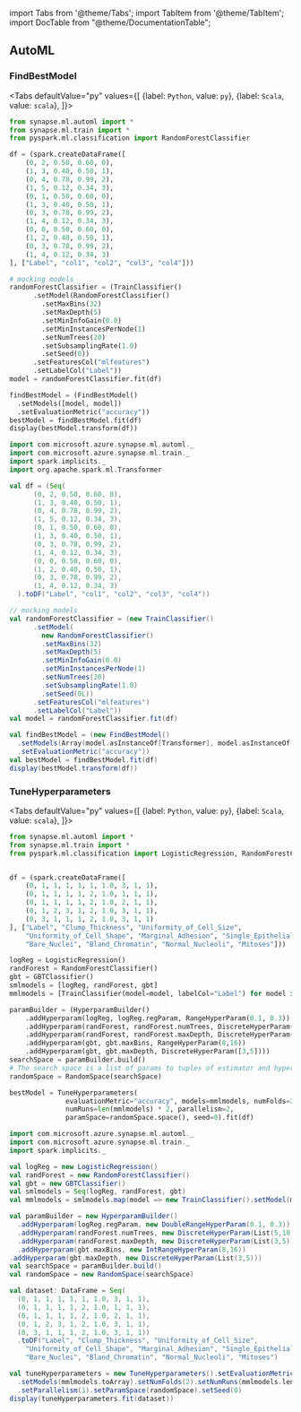 import Tabs from '@theme/Tabs';
import TabItem from '@theme/TabItem';
import DocTable from "@theme/DocumentationTable";


## AutoML

### FindBestModel

<Tabs
defaultValue="py"
values={[
{label: `Python`, value: `py`},
{label: `Scala`, value: `scala`},
]}>
<TabItem value="py">

<!--pytest-codeblocks:cont-->

```python
from synapse.ml.automl import *
from synapse.ml.train import *
from pyspark.ml.classification import RandomForestClassifier

df = (spark.createDataFrame([
    (0, 2, 0.50, 0.60, 0),
    (1, 3, 0.40, 0.50, 1),
    (0, 4, 0.78, 0.99, 2),
    (1, 5, 0.12, 0.34, 3),
    (0, 1, 0.50, 0.60, 0),
    (1, 3, 0.40, 0.50, 1),
    (0, 3, 0.78, 0.99, 2),
    (1, 4, 0.12, 0.34, 3),
    (0, 0, 0.50, 0.60, 0),
    (1, 2, 0.40, 0.50, 1),
    (0, 3, 0.78, 0.99, 2),
    (1, 4, 0.12, 0.34, 3)
], ["Label", "col1", "col2", "col3", "col4"]))

# mocking models
randomForestClassifier = (TrainClassifier()
      .setModel(RandomForestClassifier()
        .setMaxBins(32)
        .setMaxDepth(5)
        .setMinInfoGain(0.0)
        .setMinInstancesPerNode(1)
        .setNumTrees(20)
        .setSubsamplingRate(1.0)
        .setSeed(0))
      .setFeaturesCol("mlfeatures")
      .setLabelCol("Label"))
model = randomForestClassifier.fit(df)

findBestModel = (FindBestModel()
  .setModels([model, model])
  .setEvaluationMetric("accuracy"))
bestModel = findBestModel.fit(df)
display(bestModel.transform(df))
```

</TabItem>
<TabItem value="scala">

```scala
import com.microsoft.azure.synapse.ml.automl._
import com.microsoft.azure.synapse.ml.train._
import spark.implicits._
import org.apache.spark.ml.Transformer

val df = (Seq(
      (0, 2, 0.50, 0.60, 0),
      (1, 3, 0.40, 0.50, 1),
      (0, 4, 0.78, 0.99, 2),
      (1, 5, 0.12, 0.34, 3),
      (0, 1, 0.50, 0.60, 0),
      (1, 3, 0.40, 0.50, 1),
      (0, 3, 0.78, 0.99, 2),
      (1, 4, 0.12, 0.34, 3),
      (0, 0, 0.50, 0.60, 0),
      (1, 2, 0.40, 0.50, 1),
      (0, 3, 0.78, 0.99, 2),
      (1, 4, 0.12, 0.34, 3)
  ).toDF("Label", "col1", "col2", "col3", "col4"))

// mocking models
val randomForestClassifier = (new TrainClassifier()
      .setModel(
        new RandomForestClassifier()
        .setMaxBins(32)
        .setMaxDepth(5)
        .setMinInfoGain(0.0)
        .setMinInstancesPerNode(1)
        .setNumTrees(20)
        .setSubsamplingRate(1.0)
        .setSeed(0L))
      .setFeaturesCol("mlfeatures")
      .setLabelCol("Label"))
val model = randomForestClassifier.fit(df)

val findBestModel = (new FindBestModel()
  .setModels(Array(model.asInstanceOf[Transformer], model.asInstanceOf[Transformer]))
  .setEvaluationMetric("accuracy"))
val bestModel = findBestModel.fit(df)
display(bestModel.transform(df))
```

</TabItem>
</Tabs>

<DocTable className="FindBestModel"
py="synapse.ml.automl.html#module-synapse.ml.automl.FindBestModel"
scala="com/microsoft/azure/synapse/ml/automl/FindBestModel.html"
sourceLink="https://github.com/microsoft/SynapseML/blob/master/core/src/main/scala/com/microsoft/azure/synapse/ml/automl/FindBestModel.scala" />


### TuneHyperparameters

<Tabs
defaultValue="py"
values={[
{label: `Python`, value: `py`},
{label: `Scala`, value: `scala`},
]}>
<TabItem value="py">


<!--pytest-codeblocks:cont-->

```python
from synapse.ml.automl import *
from synapse.ml.train import *
from pyspark.ml.classification import LogisticRegression, RandomForestClassifier, GBTClassifier


df = (spark.createDataFrame([
    (0, 1, 1, 1, 1, 1, 1.0, 3, 1, 1),
    (0, 1, 1, 1, 1, 2, 1.0, 1, 1, 1),
    (0, 1, 1, 1, 1, 2, 1.0, 2, 1, 1),
    (0, 1, 2, 3, 1, 2, 1.0, 3, 1, 1),
    (0, 3, 1, 1, 1, 2, 1.0, 3, 1, 1)
], ["Label", "Clump_Thickness", "Uniformity_of_Cell_Size",
    "Uniformity_of_Cell_Shape", "Marginal_Adhesion", "Single_Epithelial_Cell_Size",
    "Bare_Nuclei", "Bland_Chromatin", "Normal_Nucleoli", "Mitoses"]))

logReg = LogisticRegression()
randForest = RandomForestClassifier()
gbt = GBTClassifier()
smlmodels = [logReg, randForest, gbt]
mmlmodels = [TrainClassifier(model=model, labelCol="Label") for model in smlmodels]

paramBuilder = (HyperparamBuilder()
    .addHyperparam(logReg, logReg.regParam, RangeHyperParam(0.1, 0.3))
    .addHyperparam(randForest, randForest.numTrees, DiscreteHyperParam([5,10]))
    .addHyperparam(randForest, randForest.maxDepth, DiscreteHyperParam([3,5]))
    .addHyperparam(gbt, gbt.maxBins, RangeHyperParam(8,16))
    .addHyperparam(gbt, gbt.maxDepth, DiscreteHyperParam([3,5])))
searchSpace = paramBuilder.build()
# The search space is a list of params to tuples of estimator and hyperparam
randomSpace = RandomSpace(searchSpace)

bestModel = TuneHyperparameters(
              evaluationMetric="accuracy", models=mmlmodels, numFolds=2,
              numRuns=len(mmlmodels) * 2, parallelism=2,
              paramSpace=randomSpace.space(), seed=0).fit(df)
```

</TabItem>
<TabItem value="scala">

```scala
import com.microsoft.azure.synapse.ml.automl._
import com.microsoft.azure.synapse.ml.train._
import spark.implicits._

val logReg = new LogisticRegression()
val randForest = new RandomForestClassifier()
val gbt = new GBTClassifier()
val smlmodels = Seq(logReg, randForest, gbt)
val mmlmodels = smlmodels.map(model => new TrainClassifier().setModel(model).setLabelCol("Label"))

val paramBuilder = new HyperparamBuilder()
  .addHyperparam(logReg.regParam, new DoubleRangeHyperParam(0.1, 0.3))
  .addHyperparam(randForest.numTrees, new DiscreteHyperParam(List(5,10)))
  .addHyperparam(randForest.maxDepth, new DiscreteHyperParam(List(3,5)))
  .addHyperparam(gbt.maxBins, new IntRangeHyperParam(8,16))
.addHyperparam(gbt.maxDepth, new DiscreteHyperParam(List(3,5)))
val searchSpace = paramBuilder.build()
val randomSpace = new RandomSpace(searchSpace)

val dataset: DataFrame = Seq(
  (0, 1, 1, 1, 1, 1, 1.0, 3, 1, 1),
  (0, 1, 1, 1, 1, 2, 1.0, 1, 1, 1),
  (0, 1, 1, 1, 1, 2, 1.0, 2, 1, 1),
  (0, 1, 2, 3, 1, 2, 1.0, 3, 1, 1),
  (0, 3, 1, 1, 1, 2, 1.0, 3, 1, 1))
  .toDF("Label", "Clump_Thickness", "Uniformity_of_Cell_Size",
    "Uniformity_of_Cell_Shape", "Marginal_Adhesion", "Single_Epithelial_Cell_Size",
    "Bare_Nuclei", "Bland_Chromatin", "Normal_Nucleoli", "Mitoses")

val tuneHyperparameters = new TuneHyperparameters().setEvaluationMetric("accuracy")
  .setModels(mmlmodels.toArray).setNumFolds(2).setNumRuns(mmlmodels.length * 2)
  .setParallelism(1).setParamSpace(randomSpace).setSeed(0)
display(tuneHyperparameters.fit(dataset))
```

</TabItem>
</Tabs>

<DocTable className="TuneHyperparameters"
py="synapse.ml.automl.html#module-synapse.ml.automl.TuneHyperparameters"
scala="com/microsoft/azure/synapse/ml/automl/TuneHyperparameters.html"
sourceLink="https://github.com/microsoft/SynapseML/blob/master/core/src/main/scala/com/microsoft/azure/synapse/ml/automl/TuneHyperparameters.scala" />

